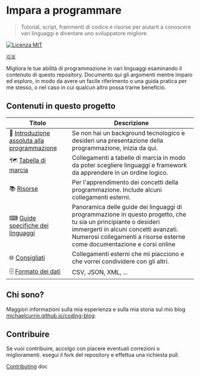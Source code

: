 # Impara a programmare
> Tutorial, script, frammenti di codice e risorse per aiutarti a conoscere vari linguaggi e diventare uno sviluppatore migliore

[![Licenza MIT](https://img.shields.io/badge/License-MIT-blue.svg)](https://github.com/MichaelCurrin/learn-to-code/blob/master/LICENSE )

[:gb:](/README.md)

Migliora le tue abilità di programmazione in vari linguaggi esaminando il contenuto di questo repository. Documento qui gli argomenti mentre imparo ed esploro, in modo da avere un facile riferimento o una guida pratica per me stesso, o nel caso in cui qualcun altro possa trarne beneficio.

## Contenuti in questo progetto

| Titolo | Descrizione |
| -- | -- |
| 🤷 [Introduzione assoluta alla programmazione](/intro_to_coding.md) | Se non hai un background tecnologico e desideri una presentazione della programmazione, inizia da qui.
| 🗺️ [Tabella di marcia](/roadmaps.md) | Collegamenti a tabelle di marcia in modo da poter scegliere linguaggi e framework da apprendere in un ordine logico. |
| 📚 [Risorse](/resources.md) | Per l'apprendimento dei concetti della programmazione. Include alcuni collegamenti esterni. |
| ⌨ [Guide specifiche dei linguaggi](/language_guides.md) | Panoramica delle guide dei linguaggi di programmazione in questo progetto, che tu sia un principiante o desideri immergerti in alcuni concetti avanzati. Numerosi collegamenti a risorse esterne come documentazione e corsi online |
| 🌐 [Consigliati](/recommended.md) | Collegamenti esterni che mi piacciono e che vorrei condividere con gli altri. |
| 🗄️ [Formato dei dati](/data_formats.md) | CSV, JSON, XML, ... |

## Chi sono?

Maggiori informazioni sulla mia esperienza e sulla mia storia sul mio blog [michaelcurrin.github.io/coding-blog](https://michaelcurrin.github.io/coding-blog/).


## Contribuire

Se vuoi contribuire, accolgo con piacere eventuali correzioni o miglioramenti. esegui il fork del repository e effettua una richiesta pull.

[Contributing](/CONTRIBUTING.md) doc
